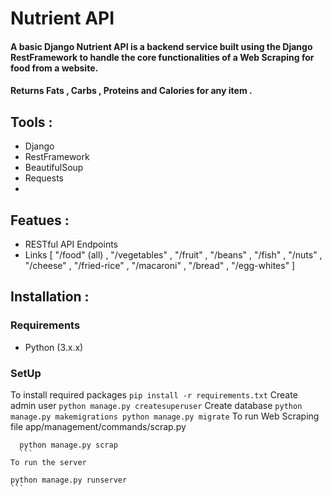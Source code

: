 # Nutrient API
#### A basic Django Nutrient API is a backend service built using the Django RestFramework to handle the core functionalities of a Web Scraping for food from a website.
#### Returns Fats , Carbs , Proteins and Calories for any item .

## Tools :
- Django
- RestFramework
- BeautifulSoup
- Requests
- 
## Featues :
- RESTful API Endpoints
- Links [ "/food" (all) , "/vegetables" , "/fruit" , "/beans" , "/fish" ,  "/nuts" , "/cheese" , "/fried-rice" , "/macaroni" , "/bread" , "/egg-whites" ]

## Installation :
  ### Requirements
  - Python (3.x.x)
  ### SetUp
  To install required packages 
    ```
    pip install -r requirements.txt
    ```
  Create admin user
    ```
    python manage.py createsuperuser
    ```
  Create database
    ```
    python manage.py makemigrations
    python manage.py migrate
    ```
  To run  Web Scraping file app/management/commands/scrap.py
  ```
    python manage.py scrap
    ```
  To run the server
```
    python manage.py runserver
    ```

